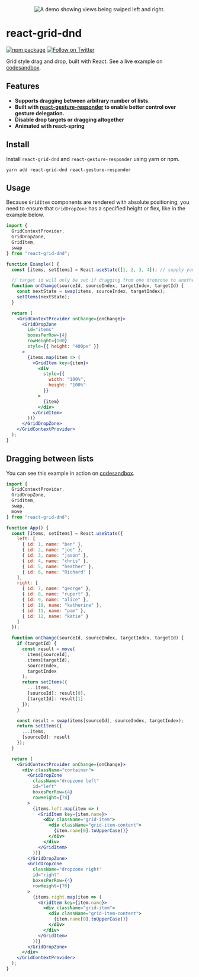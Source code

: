<div align="center">
 <img 
    max-width="300px"
    alt="A demo showing views being swiped left and right."
     src="https://raw.githubusercontent.com/bmcmahen/react-dnd-grid/master/demo.gif">
</div>

# react-grid-dnd

[![npm package](https://img.shields.io/npm/v/react-dnd-grid/latest.svg)](https://www.npmjs.com/package/react-dnd-grid)
[![Follow on Twitter](https://img.shields.io/twitter/follow/benmcmahen.svg?style=social&logo=twitter)](https://twitter.com/intent/follow?screen_name=benmcmahen)

Grid style drag and drop, built with React. See a live example on [codesandbox](https://codesandbox.io/embed/gracious-wozniak-kj9w8).

## Features

- **Supports dragging between arbitrary number of lists**.
- **Built with [react-gesture-responder](https://github.com/bmcmahen/react-gesture-responder) to enable better control over gesture delegation.**
- **Disable drop targets or dragging altogether**
- **Animated with react-spring**

## Install

Install `react-grid-dnd` and `react-gesture-responder` using yarn or npm.

```
yarn add react-grid-dnd react-gesture-responder
```

## Usage

Because `GridItem` components are rendered with absolute positioning, you need to ensure that `GridDropZone` has a specified height or flex, like in the example below.

```jsx
import {
  GridContextProvider,
  GridDropZone,
  GridItem,
  swap
} from "react-grid-dnd";

function Example() {
  const [items, setItems] = React.useState([1, 2, 3, 4]); // supply your own state

  // target id will only be set if dragging from one dropzone to another.
  function onChange(sourceId, sourceIndex, targetIndex, targetId) {
    const nextState = swap(items, sourceIndex, targetIndex);
    setItems(nextState);
  }

  return (
    <GridContextProvider onChange={onChange}>
      <GridDropZone
        id="items"
        boxesPerRow={4}
        rowHeight={100}
        style={{ height: "400px" }}
      >
        {items.map(item => (
          <GridItem key={item}>
            <div
              style={{
                width: "100%",
                height: "100%"
              }}
            >
              {item}
            </div>
          </GridItem>
        ))}
      </GridDropZone>
    </GridContextProvider>
  );
}
```

## Dragging between lists

You can see this example in action on [codesandbox](https://codesandbox.io/embed/gracious-wozniak-kj9w8).

```jsx
import {
  GridContextProvider,
  GridDropZone,
  GridItem,
  swap,
  move
} from "react-grid-dnd";

function App() {
  const [items, setItems] = React.useState({
    left: [
      { id: 1, name: "ben" },
      { id: 2, name: "joe" },
      { id: 3, name: "jason" },
      { id: 4, name: "chris" },
      { id: 5, name: "heather" },
      { id: 6, name: "Richard" }
    ],
    right: [
      { id: 7, name: "george" },
      { id: 8, name: "rupert" },
      { id: 9, name: "alice" },
      { id: 10, name: "katherine" },
      { id: 11, name: "pam" },
      { id: 12, name: "katie" }
    ]
  });

  function onChange(sourceId, sourceIndex, targetIndex, targetId) {
    if (targetId) {
      const result = move(
        items[sourceId],
        items[targetId],
        sourceIndex,
        targetIndex
      );
      return setItems({
        ...items,
        [sourceId]: result[0],
        [targetId]: result[1]
      });
    }

    const result = swap(items[sourceId], sourceIndex, targetIndex);
    return setItems({
      ...items,
      [sourceId]: result
    });
  }

  return (
    <GridContextProvider onChange={onChange}>
      <div className="container">
        <GridDropZone
          className="dropzone left"
          id="left"
          boxesPerRow={4}
          rowHeight={70}
        >
          {items.left.map(item => (
            <GridItem key={item.name}>
              <div className="grid-item">
                <div className="grid-item-content">
                  {item.name[0].toUpperCase()}
                </div>
              </div>
            </GridItem>
          ))}
        </GridDropZone>
        <GridDropZone
          className="dropzone right"
          id="right"
          boxesPerRow={4}
          rowHeight={70}
        >
          {items.right.map(item => (
            <GridItem key={item.name}>
              <div className="grid-item">
                <div className="grid-item-content">
                  {item.name[0].toUpperCase()}
                </div>
              </div>
            </GridItem>
          ))}
        </GridDropZone>
      </div>
    </GridContextProvider>
  );
}
```
